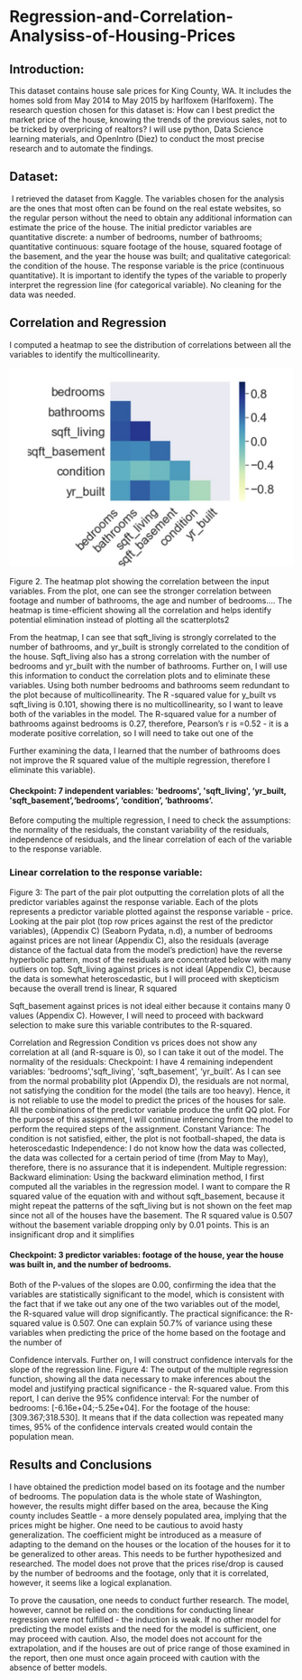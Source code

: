 # Regression-and-Correlation-Analysiss-of-Housing-Prices
## Introduction:
This dataset contains house sale prices for King County, WA. It includes the homes sold from May 2014 to May 2015 by harlfoxem (Harlfoxem). The research question chosen for this dataset is: ​How can I best predict the market price of the house, knowing the trends of the previous sales, not to be tricked by overpricing of realtors? I will use python, Data Science learning materials, and OpenIntro (Diez) to conduct the most precise research and to automate the findings.
## Dataset:
​ I retrieved the dataset from Kaggle. The variables chosen for the analysis are the ones that most often can be found on the real estate websites, so the regular person without the need to obtain any additional information can estimate the price of the house. The initial predictor variables are quantitative discrete: a number of bedrooms, number of bathrooms; quantitative continuous: square footage of the house, squared footage of the basement, and the year the house was built; and qualitative categorical: the condition of the house. The response variable is the price (continuous quantitative). It is important to identify the types of the variable to properly
interpret the regression line (for categorical variable). No cleaning for the data was needed.
 
 ## Correlation and Regression
I computed a heatmap to see the distribution of correlations between all the variables to identify the multicollinearity.

![Screenshot](https://github.com/milstetsenko/Regression-and-Correlation-Analysiss-of-Housing-Prices/blob/master/Screen%20Shot%202020-10-26%20at%208.55.49%20PM.png)


   Figure 2. The heatmap plot showing the correlation between the input variables. From the plot, one can see the stronger correlation between footage and number of bathrooms, the age and number of bedrooms.... The heatmap is time-efficient showing all the correlation and helps identify potential elimination instead of plotting all the scatterplots2


From the heatmap, I can see that sqft_living is strongly correlated to the number of bathrooms, and yr_built is strongly correlated to the condition of the house. Sqft_living also has a strong correlation with the number of bedrooms and yr_built with the number of bathrooms. Further on, I will use this information to conduct the correlation plots and to eliminate these variables. Using both number bedrooms and bathrooms seem redundant to the plot because of multicollinearity.
The R -squared value for y_built vs sqft_living is 0.101, showing there is no multicollinearity, so I want to leave both of the variables in the model.
The R-squared value for a number of bathrooms against bedrooms is 0.27, therefore, Pearson’s r is =0.52 - it is a moderate positive correlation, so I will need to take out one of the

  
 Further examining the data, I learned that the number of bathrooms does not improve the R squared value of the multiple regression, therefore I eliminate this variable).

#### Checkpoint: 7 independent variables: 'bedrooms', 'sqft_living', ‘yr_built, 'sqft_basement’,‘bedrooms’, ‘condition’, ‘bathrooms’.

Before computing the multiple regression, I need to check the assumptions: the normality of the residuals, the constant variability of the residuals, independence of residuals, and the linear correlation of each of the variable to the response variable.
### Linear correlation to the response variable:




Figure 3: The part of the pair plot outputting the correlation plots of all the predictor variables against the response variable. Each of the plots represents a predictor variable plotted against the response variable - price.
Looking at the pair plot (top row prices against the rest of the predictor variables), (Appendix C) (Seaborn Pydata, n.d), a number of bedrooms against prices are not linear (Appendix C), also the residuals (average distance of the factual data from the model’s prediction) have the reverse hyperbolic pattern, most of the residuals are concentrated below with many outliers on top.
Sqft_living against prices is not ideal (Appendix C), because the data is somewhat heteroscedastic, but I will proceed with skepticism because the overall trend is linear, R squared


Sqft_basement against prices is not ideal either because it contains many 0 values (Appendix C). However, I will need to proceed with backward selection to make sure this variable contributes to the R-squared.

 
 Correlation and Regression
Condition vs prices does not show any correlation at all (and R-square is 0), so I can take it out of the model. 
The normality of the residuals:
Checkpoint: I have 4 remaining independent variables: 'bedrooms','sqft_living', 'sqft_basement’, ‘yr_built’.
As I can see from the normal probability plot (Appendix D), the residuals are not normal, not satisfying the condition for the model (the tails are too heavy). Hence, it is not reliable to use the model to predict the prices of the houses for sale. All the combinations of the predictor variable produce the unfit QQ plot. For the purpose of this assignment, I will continue inferencing from the model to perform the required steps of the assignment.
Constant Variance: The condition is not satisfied, either, the plot is not football-shaped, the data is heteroscedastic 
Independence: I do not know how the data was collected, the data was collected for a certain period of time (from May to May), therefore, there is no assurance that it is independent.
Multiple regression:
Backward elimination:
Using the backward elimination method, I first computed all the variables in the regression model. I want to compare the R squared value of the equation with and without sqft_basement, because it might repeat the patterns of the sqft_living but is not shown on the feet map since not all of the houses have the basement. The R squared value is 0.507 without the basement variable dropping only by 0.01 points. This is an insignificant drop and it simplifies

#### Checkpoint: 3 predictor variables: footage of the house, year the house was built in, and the number of bedrooms.


Both of the P-values of the slopes are 0.00, confirming the idea that the variables are
statistically significant to the model, which is consistent with the fact that if we take out any one
of the two variables out of the model, the R-squared value will drop significantly. The practical
significance: the R-squared value is 0.507. One can explain 50.7% of variance using these
variables when predicting the price of the home based on the footage and the number of

Confidence intervals.
Further on, I will construct confidence intervals for the slope of the regression line.
Figure 4: The output of the multiple regression function, showing all the data necessary to make inferences about the model and justifying practical significance - the R-squared value.
From this report, I can derive the 95% confidence interval:
For the number of bedrooms: [-6.16e+04;-5.25e+04].
For the footage of the house: [309.367;318.530].
It means that if the data collection was repeated many times, 95% of the confidence intervals created would contain the population mean.

## Results and Conclusions
I have obtained the prediction model based on its footage and the number of bedrooms. The population data is the whole state of Washington, however, the results might differ based on the area, because the King county includes Seattle - a more densely populated area, implying that the prices might be higher. One need to be cautious to avoid hasty generalization. The coefficient might be introduced as a measure of adapting to the demand on the houses or the location of the houses for it to be generalized to other areas. This needs to be further hypothesized and researched. The model does not prove that the prices rise/drop is caused by the number of bedrooms and the footage, only that it is correlated, however, it seems like a logical explanation.

To prove the causation, one needs to conduct further research. The model, however, cannot be relied on: the conditions for conducting linear regression were not fulfilled - the induction is
weak. If no other model for predicting the model exists and the need for the model is sufficient, one may proceed with caution. Also, the model does not account for the extrapolation, and if the houses are out of price range of those examined in the report, then one must once again proceed with caution with the absence of better models.
